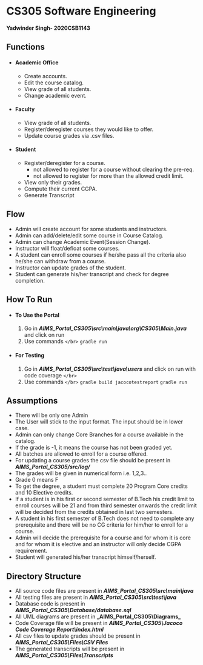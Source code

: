 # CS305 Software Engineering

**Yadwinder Singh- 2020CSB1143**

## Functions

* #### Academic Office

  * Create accounts.
  * Edit the course catalog.
  * View grade of all students.
  * Change academic event.
* #### Faculty

  * View grade of all students.
  * Register/deregister courses they would like to offer.
  * Update course grades via .csv files.
* #### Student

  * Register/deregister for a course.
    * not allowed to register for a course without clearing the pre-req.
    * not allowed to register for more than the allowed credit limit.
  * View only their grades.
  * Compute their current CGPA.
  * Generate Transcript

## Flow

* Admin will create account for some students and instructors.
* Admin can add/delete/edit some course in Course Catalog.
* Admin can change Academic Event(Session Change).
* Instructor will float/defloat some courses.
* A student can enroll some courses if he/she pass all the criteria also he/she can withdraw from a course.
* Instructor can update grades of the student.
* Student can generate his/her transcript and check for degree completion.

## How To Run

* #### To Use the Portal

  1. Go in **_AIMS_Portal_CS305\src\main\java\org\CS305\Main.java_** and click on run
  2. Use commands `</br>`
     `gradle run`
* #### For Testing

  1. Go in **_AIMS_Portal_CS305\src\test\java\users_** and click on run with code coverage `</br>`
  2. Use commands `</br>`
     `gradle build jacocotestreport`
     `gradle run`

## Assumptions

* There will be only one Admin
* The User will stick to the input format. The input should be in lower case.
* Admin can only change Core Branches for a course available in the catalog.
* If the grade is -1, it means the course has not been graded yet.
* All batches are allowed to enroll for a course offered.
* For updating a course grades the csv file should be present in **_AIMS_Portal_CS305/src/log/_**
* The grades will be given in numerical form i.e. 1,2,3..
* Grade 0 means F
* To get the degree, a student must complete 20 Program Core credits and 10 Elective credits.
* If a student is in his first or second semester of B.Tech his credit limit to enroll courses will be 21 and from third semester onwards the credit limit will be decided from the credits obtained in last two semesters.
* A student in his first semester of B.Tech does not need to complete any prerequisite and there will be no CG criteria for him/her to enroll for a course.
* Admin will decide the prerequisite for a course and for whom it is core and for whom it is elective and an instructor will only decide CGPA requirement.
* Student will generated his/her transcript himself/herself.

## Directory Structure

* All source code files are present in **_AIMS_Portal_CS305\src\main\java_**
* All testing files are present in **_AIMS_Portal_CS305\src\test\java_**
* Database code is present in **_AIMS_Portal_CS305\\Database/database.sql_**
* All UML diagrams are present in **_AIMS_Portal_CS305\Diagrams\_**
* Code Coverage file will be present in **_AIMS_Portal_CS305\Jacoco Code Coverage Report\index.html_**
* All csv files to update grades should be present in **_AIMS_Portal_CS305\Files\CSV Files_**
* The generated transcripts will be present in **_AIMS_Portal_CS305\Files\Transcripts_**
